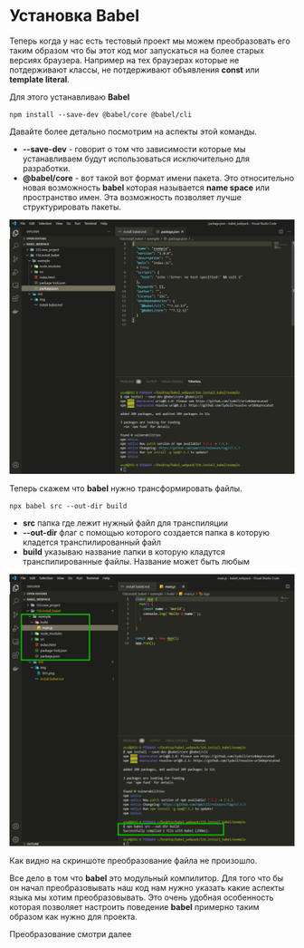 # Установка Babel

Теперь когда у нас есть тестовый проект мы можем преобразовать его таким образом что бы этот код мог запускаться на более старых версиях браузера. Например на тех браузерах которые не потдерживают классы, не потдерживают объявления **const** или **template literal**.

Для этого устанавливаю **Babel**

```shell
npm install --save-dev @babel/core @babel/cli
```

Давайте более детально посмотрим на аспекты этой команды.

- **--save-dev** - говорит о том что зависимости которые мы устанавливаем будут использоваться исключительно для разработки.
- **@babel/core** - вот такой вот формат имени пакета. Это относительно новая возможность **babel** которая называется **name space** или пространство имен. Эта возможность позволяет лучше структурировать пакеты.

![](img/001.png)

Теперь скажем что **babel** нужно трансформировать файлы.

```shell
npx babel src --out-dir build
```

- **src** папка где лежит нужный файл для транспиляции
- **--out-dir** флаг с помощью которого создается папка в которую кладется транспилированный файл
- **build** указываю название папки в которую кладутся транспилированные файлы. Название может быть любым

![](img/002.png)

Как видно на скриншоте преобразование файла не произошло.

Все дело в том что **babel** это модульный компилитор. Для того что бы он начал преобразовывать наш код нам нужно указать какие аспекты языка мы хотим преобразовывать. Это очень удобная особенность которая позволяет настроить поведение **babel** примерно таким образом как нужно для проекта.

Преобразование смотри далее
